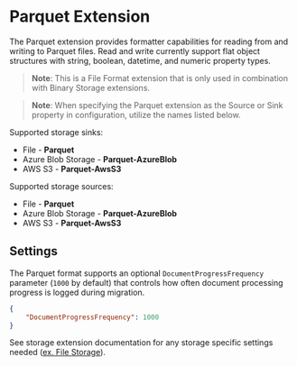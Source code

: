 # Parquet Extension

The Parquet extension provides formatter capabilities for reading from and writing to Parquet files. Read and write currently support flat object structures with string, boolean, datetime, and numeric property types. 

> **Note**: This is a File Format extension that is only used in combination with Binary Storage extensions. 

> **Note**: When specifying the Parquet extension as the Source or Sink property in configuration, utilize the names listed below.

Supported storage sinks:
- File - **Parquet**
- Azure Blob Storage - **Parquet-AzureBlob**
- AWS S3 - **Parquet-AwsS3**
 
Supported storage sources:
- File - **Parquet**
- Azure Blob Storage - **Parquet-AzureBlob**
- AWS S3 - **Parquet-AwsS3**

## Settings

The Parquet format supports an optional `DocumentProgressFrequency` parameter (`1000` by default) that controls how often document processing progress is logged during migration.

```json
{
    "DocumentProgressFrequency": 1000
}
```

See storage extension documentation for any storage specific settings needed ([ex. File Storage](../../Interfaces/Cosmos.DataTransfer.Common/README.md)).